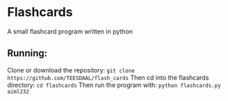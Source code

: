 # Flashcards
A small flashcard program written in python

## Running:
Clone or download the repository:
`git clone https://github.com/TEESDAAL/flash_cards`
Then cd into the flashcards directory:
`cd flashcards`
Then run the program with:
`python flashcards.py aiml232`
